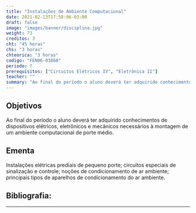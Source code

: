 ```yaml
---
title: "Instalações de Ambiente Computacional"
date: 2021-02-13T17:58:06-03:00
draft: false
image: "images/banner/disciplina.jpg"
weight: 73
creditos: 3
cht: "45 horas"
chs: "3 horas"
chteorica: "3 horas"
codigo: "FEN06-03860"
periodo: 7
prerequisitos: ["Circuitos Elétricos IV", "Eletrônica II"]
teacher: ""
summary: "Ao final do período o aluno deverá ter adquirido conhecimentos de dispositivos elétricos, eletrônicos e mecânicos necessários à montagem de um ambiente computacional de porte médio."
---
```

## Objetivos
Ao final do período o aluno deverá ter adquirido conhecimentos de dispositivos elétricos, eletrônicos e mecânicos necessários à montagem de um ambiente computacional de porte médio.

## Ementa
Instalações elétricas prediais de pequeno porte; circuitos especiais de sinalização e controle; noções de condicionamento de ar ambiente; principais tipos de aparelhos de condicionamento do ar ambiente.

## Bibliografia:

---
